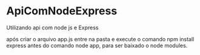 # ApiComNodeExpress
Utilizando api com node js e Express

após criar o arquivo app.js entre na pasta e execute o comando npm install express antes do comando node app, para ser baixado o node modules.
